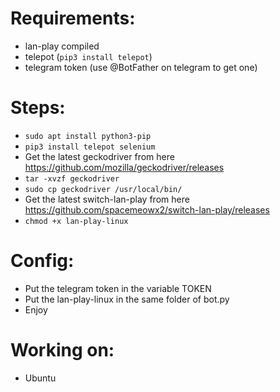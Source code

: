 # Requirements:
* lan-play compiled
* telepot (<code>pip3 install telepot</code>)
* telegram token (use @BotFather on telegram to get one)

# Steps:
* <code>sudo apt install python3-pip</code>
* <code>pip3 install telepot selenium</code>
* Get the latest geckodriver from here https://github.com/mozilla/geckodriver/releases
* <code>tar -xvzf geckodriver</code>
* <code>sudo cp geckodriver /usr/local/bin/</code>
* Get the latest switch-lan-play from here https://github.com/spacemeowx2/switch-lan-play/releases
* <code>chmod +x lan-play-linux </code>

# Config:
* Put the telegram token in the variable TOKEN
* Put the lan-play-linux in the same folder of bot.py
* Enjoy

# Working on:
* Ubuntu
